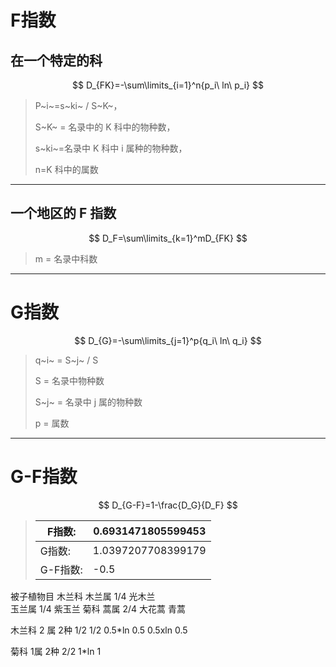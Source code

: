 # F指数

## 在一个特定的科

$$
D_{FK}=-\sum\limits_{i=1}^n{p_i\ ln\ p_i}
$$

> P~i~=s~ki~ / S~K~，
>
> S~K~ = 名录中的 K 科中的物种数，
>
> s~ki~=名录中 K 科中 i 属种的物种数，
>
> n=K 科中的属数

***

## 一个地区的 F 指数

$$
D_F=\sum\limits_{k=1}^mD_{FK}
$$

> m = 名录中科数

***

# G指数

$$
D_{G}=-\sum\limits_{j=1}^p{q_i\ ln\ q_i}
$$

> q~i~ = S~j~ / S    
>
> S = 名录中物种数
>
> S~j~ = 名录中 j 属的物种数
>
> p = 属数

***

# G-F指数

$$
D_{G-F}=1-\frac{D_G}{D_F}
$$





>| F指数:   | 0.6931471805599453 |
>| -------- | ------------------ |
>| G指数:   | 1.0397207708399179 |
>| G-F指数: | -0.5               |

被子植物目
木兰科 
木兰属                  1/4
光木兰                    
玉兰属         1/4
紫玉兰
菊科
蒿属       2/4
大花蒿
青蒿



木兰科 2 属  2种       1/2  1/2                         0.5*ln 0.5          0.5xln 0.5 

菊科 1属 2种         2/2                        1*ln 1

